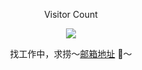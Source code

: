 <p align='center'>Visitor Count</p>
<p align='center'><img src="https://profile-counter.glitch.me/acmenlei/count.svg" /></p>
<p align='center'>找工作中，求捞～<a href="mailto:coderleilei@163.com">邮箱地址</a> 🙏～</p>
